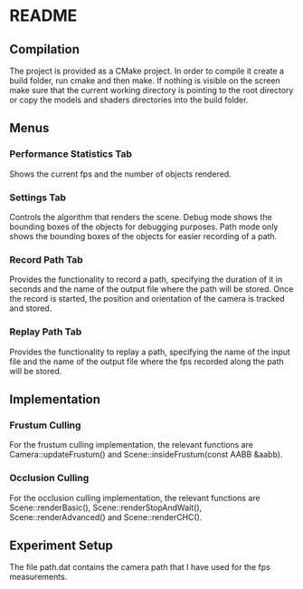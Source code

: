 # README

## Compilation
The project is provided as a CMake project.
In order to compile it create a build folder, run cmake and then make.
If nothing is visible on the screen make sure that the current working directory is pointing to the root directory or copy the models and shaders directories into the build folder.

## Menus

### Performance Statistics Tab
Shows the current fps and the number of objects rendered.

### Settings Tab
Controls the algorithm that renders the scene.
Debug mode shows the bounding boxes of the objects for debugging purposes.
Path mode only shows the bounding boxes of the objects for easier recording of a path.
### Record Path Tab
Provides the functionality to record a path, specifying the duration of it in seconds and the name of the output file where the path will be stored.
Once the record is started, the position and orientation of the camera is tracked and stored.

### Replay Path Tab
Provides the functionality to replay a path, specifying the name of the input file and the name of the output file where the fps recorded along the path will be stored.

## Implementation

### Frustum Culling
For the frustum culling implementation, the relevant functions are Camera::updateFrustum() and Scene::insideFrustum(const AABB &aabb).

### Occlusion Culling
For the occlusion culling implementation, the relevant functions are Scene::renderBasic(), Scene::renderStopAndWait(), Scene::renderAdvanced() and Scene::renderCHC().

## Experiment Setup
The file path.dat contains the camera path that I have used for the fps measurements.
